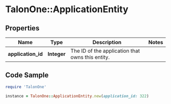 # TalonOne::ApplicationEntity

## Properties

Name | Type | Description | Notes
------------ | ------------- | ------------- | -------------
**application_id** | **Integer** | The ID of the application that owns this entity. | 

## Code Sample

```ruby
require 'TalonOne'

instance = TalonOne::ApplicationEntity.new(application_id: 322)
```


